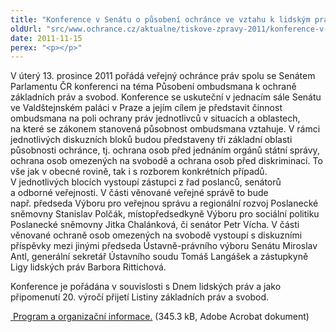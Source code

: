 ```yaml
---
title: "Konference v Senátu o působení ochránce ve vztahu k lidským právům a svobodám"
oldUrl: "src/www.ochrance.cz/aktualne/tiskove-zpravy-2011/konference-v-senatu-o-pusobeni-ochrance-ve-vztahu-k-lidskym-pravum-a-svobodam"
date: 2011-11-15
perex: "<p></p>"
---
```


<!-- imported from the old website -->

<p>V úterý 13. prosince 2011 pořádá veřejný ochránce práv spolu se Senátem Parlamentu ČR konferenci na téma Působení ombudsmana k ochraně základních práv a svobod. Konference se uskuteční v jednacím sále Senátu ve Valdštejnském paláci v Praze a jejím cílem je představit činnost ombudsmana na poli ochrany práv jednotlivců v situacích a oblastech, na které se zákonem stanovená působnost ombudsmana vztahuje. V rámci jednotlivých diskuzních bloků budou představeny tři základní oblasti působnosti ochránce, tj. ochrana osob před jednáním orgánů státní správy, ochrana osob omezených na svobodě a ochrana osob před diskriminací. To vše jak v obecné rovině, tak i s rozborem konkrétních případů. V jednotlivých blocích vystoupí zástupci z řad poslanců, senátorů a odborné veřejnosti. V části věnované veřejné správě to bude např. předseda Výboru pro veřejnou správu a regionální rozvoj Poslanecké sněmovny Stanislav Polčák, místopředsedkyně Výboru pro sociální politiku Poslanecké sněmovny Jitka Chalánková, či senátor Petr Vícha. V části věnované ochraně osob omezených na svobodě vystoupí s diskuzními příspěvky mezi jinými předseda Ústavně-právního výboru Senátu Miroslav Antl, generální sekretář Ústavního soudu Tomáš Langášek a zástupkyně Ligy lidských práv Barbora Rittichová. </p><p>Konference je pořádána v souvislosti s Dnem lidských práv a jako připomenutí 20. výročí přijetí Listiny základních práv a svobod.</p><p><a title="Otevření do nového okna" href="https://www.ochrance.cz/fileadmin/user_upload/Konference/VOP_Senat_2011-Program-a-pokyny.pdf" target="_blank"><img alt="" src="https://www.ochrance.cz/typo3/ext/od_linkdesc/icons/pdf.gif" class="od_linkdesc_icon" /> Program a organizační informace.</a> (345.3 kB, Adobe Acrobat dokument)</p>

